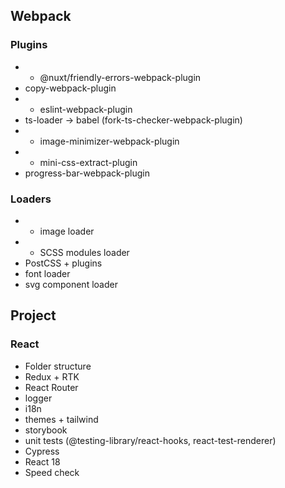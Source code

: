 ## Webpack

### Plugins

- - @nuxt/friendly-errors-webpack-plugin
- copy-webpack-plugin
- - eslint-webpack-plugin
- ts-loader -> babel (fork-ts-checker-webpack-plugin)
- - image-minimizer-webpack-plugin
- - mini-css-extract-plugin
- progress-bar-webpack-plugin

### Loaders

- - image loader
- - SCSS modules loader
- PostCSS + plugins
- font loader
- svg component loader

## Project

### React

- Folder structure
- Redux + RTK
- React Router
- logger
- i18n
- themes + tailwind
- storybook
- unit tests (@testing-library/react-hooks, react-test-renderer)
- Cypress
- React 18
- Speed check
